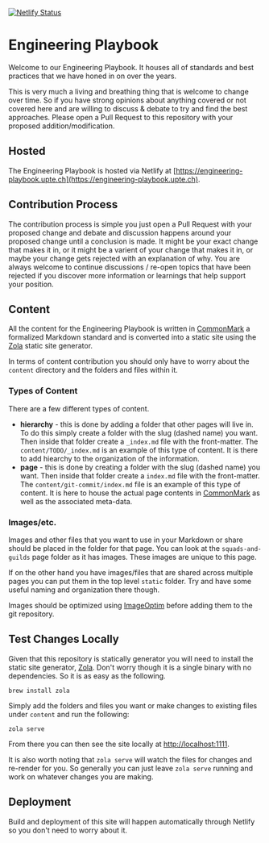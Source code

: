 [![Netlify Status](https://api.netlify.com/api/v1/badges/0a744af4-6dd8-4fc2-b83f-95909a44bca4/deploy-status)](https://app.netlify.com/sites/uptech-engineering-playbook/deploys)

# Engineering Playbook

Welcome to our Engineering Playbook. It houses all of standards and best practices that we have honed in on over the years.

This is very much a living and breathing thing that is welcome to change over time. So if you have strong opinions about anything covered or not covered here and are willing to discuss & debate to try and find the best approaches. Please open a Pull Request to this repository with your proposed addition/modification.

## Hosted

The Engineering Playbook is hosted via Netlify at [https://engineering-playbook.upte.ch](https://engineering-playbook.upte.ch).

## Contribution Process

The contribution process is simple you just open a Pull Request with your proposed change and debate and discussion happens around your proposed change until a conclusion is made. It might be your exact change that makes it in, or it might be a varient of your change that makes it in, or maybe your change gets rejected with an explanation of why. You are always welcome to continue discussions / re-open topics that have been rejected if you discover more information or learnings that help support your position.

## Content

All the content for the Engineering Playbook is written in [CommonMark][] a formalized Markdown standard and is converted into a static site using the [Zola][] static site generator.

In terms of content contribution you should only have to worry about the `content` directory and the folders and files within it.

### Types of Content

There are a few different types of content.

- **hierarchy** - this is done by adding a folder that other pages will live in. To do this simply create a folder with the slug (dashed name) you want. Then inside that folder create a `_index.md` file with the front-matter. The `content/TODO/_index.md` is an example of this type of content. It is there to add hiearchy to the organization of the information.
- **page** - this is done by creating a folder with the slug (dashed name) you want. Then inside that folder create a `index.md` file with the front-matter. The `content/git-commit/index.md` file is an example of this type of content. It is here to house the actual page contents in [CommonMark][] as well as the associated meta-data.

### Images/etc.

Images and other files that you want to use in your Markdown or share should be placed in the folder for that page. You can look at the `squads-and-guilds` page folder as it has images. These images are unique to this page.

If on the other hand you have images/files that are shared across multiple pages you can put them in the top level `static` folder. Try and have some useful naming and organization there though.

Images should be optimized using [ImageOptim](https://imageoptim.com/howto.html) before adding them to the git repository.

## Test Changes Locally

Given that this repository is statically generator you will need to install the static site generator, [Zola][]. Don't worry though it is a single binary with no dependencies. So it is as easy as the following.

	brew install zola

Simply add the folders and files you want or make changes to existing files under `content` and run the following:

	zola serve

From there you can then see the site locally at [http://localhost:1111](http://localhost:1111).

It is also worth noting that `zola serve` will watch the files for changes and re-render for you. So generally you can just leave `zola serve` running and work on whatever changes you are making.

## Deployment

Build and deployment of this site will happen automatically through Netlify so you don't need to worry about it.

[CommonMark]: https://commonmark.org
[Zola]: https://www.getzola.org
